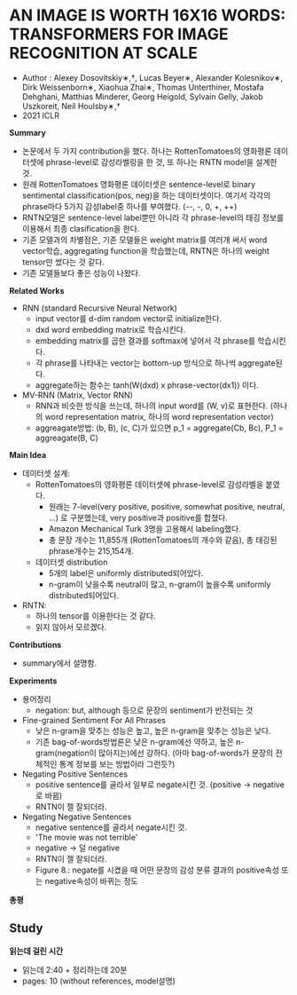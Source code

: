 # AN IMAGE IS WORTH 16X16 WORDS: TRANSFORMERS FOR IMAGE RECOGNITION AT SCALE
- Author : Alexey Dosovitskiy∗,†, Lucas Beyer∗, Alexander Kolesnikov∗, Dirk Weissenborn∗, Xiaohua Zhai∗, Thomas Unterthiner, Mostafa Dehghani, Matthias Minderer, Georg Heigold, Sylvain Gelly, Jakob Uszkoreit, Neil Houlsby∗,†
- 2021 ICLR

**Summary**
- 논문에서 두 가지 contribution을 했다. 하나는 RottenTomatoes의 영화평론 데이터셋에 phrase-level로 감성라벨링을 한 것, 또 하나는 RNTN model을 설계한 것.
- 원래 RottenTomatoes 영화평론 데이터셋은 sentence-level로 binary sentimental classification(pos, neg)을 하는 데이터셋이다. 여기서 각각의 phrase마다 
5가지 감성label중 하나를 부여했다. (--, -, 0, +, ++)
- RNTN모델은 sentence-level label뿐만 아니라 각 phrase-level의 태깅 정보를 이용해서 최종 clasification을 한다.
- 기존 모델과의 차별점은, 기존 모델들은 weight matrix를 여러개 써서 word vector학습, aggregating function을 학습했는데, RNTN은 하나의 weight tensor만 썼다는 것 같다.
- 기존 모델들보다 좋은 성능이 나왔다.

**Related Works**
- RNN (standard Recursive Neural Network)
  - input vector를 d-dim random vector로 initialize한다.
  - dxd word embedding matrix로 학습시킨다.
  - embedding matrix를 곱한 결과를 softmax에 넣어서 각 phrase를 학습시킨다.
  - 각 phrase를 나타내는 vector는 bottom-up 방식으로 하나씩 aggregate된다.
  - aggregate하는 함수는 tanh(W(dxd) x phrase-vector(dx1)) 이다. 
- MV-RNN (Matrix, Vector RNN)
  - RNN과 비슷한 방식을 쓰는데, 하나의 input word를 (W, v)로 표현한다. (하나의 word representation matrix, 하나의 word representation vector)
  - aggreagate방법: (b, B), (c, C)가 있으면 p_1 = aggregate(Cb, Bc), P_1 = aggreagate(B, C)

**Main Idea**
- 데이터셋 설계: 
  - RottenTomatoes의 영화평론 데이터셋에 phrase-level로 감성라벨을 붙였다.
    - 원래는 7-level(very positive, positive, somewhat positive, neutral, ...) 로 구분했는데, very positive과 positive를 합쳤다.
    - Amazon Mechanical Turk 3명을 고용해서 labeling했다.
    - 총 문장 개수는 11,855개 (RottenTomatoes의 개수와 같음), 총 태깅된 phrase개수는 215,154개.
  - 데이터셋 distribution
    - 5개의 label은 uniformly distributed되어있다.
    - n-gram이 낮을수록 neutral이 많고, n-gram이 높을수록 uniformly distributed되어있다.
- RNTN: 
    - 하나의 tensor를 이용한다는 것 같다.
    - 읽지 않아서 모르겠다.

**Contributions**
- summary에서 설명함.

**Experiments**
- 용어정리
  - negation: but, although 등으로 문장의 sentiment가 반전되는 것
- Fine-grained Sentiment For All Phrases
  - 낮은 n-gram을 맞추는 성능은 높고, 높은 n-gram을 맞추는 성능은 낮다.
  - 기존 bag-of-words방법론은 낮은 n-gram에선 약하고, 높은 n-gram(negation이 많아지는)에선 강하다. (아마 bag-of-words가 문장의 전체적인 통계 정보를 보는 방법이라 그런듯?)
- Negating Positive Sentences
  - positive sentence를 골라서 일부로 negate시킨 것. (positive -> negative로 바뀜)
  - RNTN이 젤 잘되더라.
- Negating Negative Sentences
  - negative sentence를 골라서 negate시킨 것. 
  - 'The movie was not terrible'
  - negative -> 덜 negative
  - RNTN이 젤 잘되더라.
  - Figure 8.: negate를 시켰을 때 어떤 문장의 감성 분류 결과의 positive속성 또는 negative속성이 바뀌는 정도

**총평**


## Study

**읽는데 걸린 시간**
- 읽는데 2:40 + 정리하는데 20분
- pages: 10 (without references, model설명)
